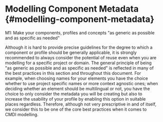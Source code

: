 # Modelling Component Metadata {#modelling-component-metadata}

M1: Make your components, profiles and concepts &quot;as generic as possible and as specific as needed&quot;

Although it is hard to provide precise guidelines for the degree to which a component or profile should be generally applicable, it is strongly recommended to always consider the potential of reuse even when you are modelling for a specific project or domain. The general principle of being &quot;as generic as possible and as specific as needed&quot; is reflected in many of the best practices in this section and throughout this document. For example, when choosing names for your elements you have the choice whether to use project specific names or more context agnostic ones; when deciding whether an element should be multilingual or not, you have the choice to only consider the metadata you will be creating but also to increase the usability of your profile by enabling this option in suitable places regardless. Therefore, although not very prescriptive in and of itself, we consider this to be one of the core best practices when it comes to CMDI modelling.